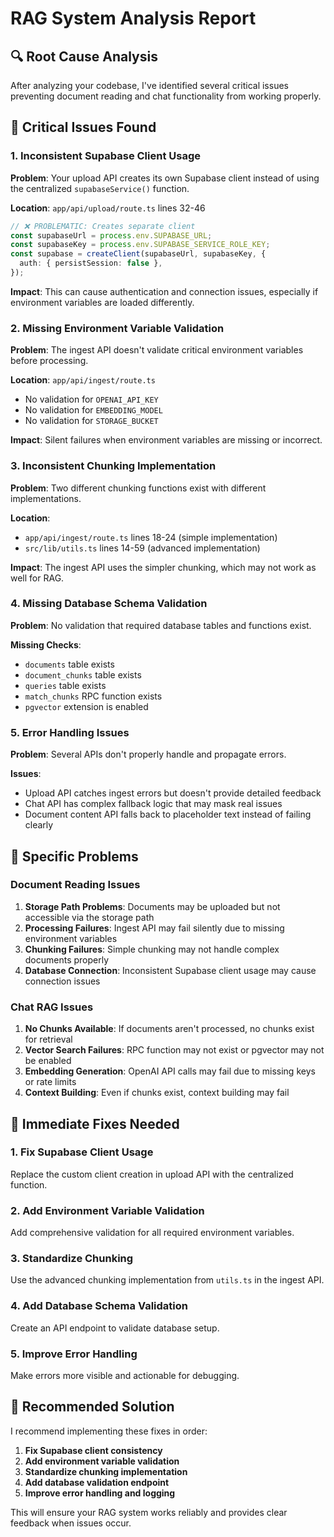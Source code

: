 # RAG System Analysis Report

## 🔍 **Root Cause Analysis**

After analyzing your codebase, I've identified several critical issues preventing document reading and chat functionality from working properly.

## 🚨 **Critical Issues Found**

### **1. Inconsistent Supabase Client Usage**

**Problem**: Your upload API creates its own Supabase client instead of using the centralized `supabaseService()` function.

**Location**: `app/api/upload/route.ts` lines 32-46

```typescript
// ❌ PROBLEMATIC: Creates separate client
const supabaseUrl = process.env.SUPABASE_URL;
const supabaseKey = process.env.SUPABASE_SERVICE_ROLE_KEY;
const supabase = createClient(supabaseUrl, supabaseKey, {
  auth: { persistSession: false },
});
```

**Impact**: This can cause authentication and connection issues, especially if environment variables are loaded differently.

### **2. Missing Environment Variable Validation**

**Problem**: The ingest API doesn't validate critical environment variables before processing.

**Location**: `app/api/ingest/route.ts`

- No validation for `OPENAI_API_KEY`
- No validation for `EMBEDDING_MODEL`
- No validation for `STORAGE_BUCKET`

**Impact**: Silent failures when environment variables are missing or incorrect.

### **3. Inconsistent Chunking Implementation**

**Problem**: Two different chunking functions exist with different implementations.

**Location**:

- `app/api/ingest/route.ts` lines 18-24 (simple implementation)
- `src/lib/utils.ts` lines 14-59 (advanced implementation)

**Impact**: The ingest API uses the simpler chunking, which may not work as well for RAG.

### **4. Missing Database Schema Validation**

**Problem**: No validation that required database tables and functions exist.

**Missing Checks**:

- `documents` table exists
- `document_chunks` table exists
- `queries` table exists
- `match_chunks` RPC function exists
- `pgvector` extension is enabled

### **5. Error Handling Issues**

**Problem**: Several APIs don't properly handle and propagate errors.

**Issues**:

- Upload API catches ingest errors but doesn't provide detailed feedback
- Chat API has complex fallback logic that may mask real issues
- Document content API falls back to placeholder text instead of failing clearly

## 🔧 **Specific Problems**

### **Document Reading Issues**

1. **Storage Path Problems**: Documents may be uploaded but not accessible via the storage path
2. **Processing Failures**: Ingest API may fail silently due to missing environment variables
3. **Chunking Failures**: Simple chunking may not handle complex documents properly
4. **Database Connection**: Inconsistent Supabase client usage may cause connection issues

### **Chat RAG Issues**

1. **No Chunks Available**: If documents aren't processed, no chunks exist for retrieval
2. **Vector Search Failures**: RPC function may not exist or pgvector may not be enabled
3. **Embedding Generation**: OpenAI API calls may fail due to missing keys or rate limits
4. **Context Building**: Even if chunks exist, context building may fail

## 🎯 **Immediate Fixes Needed**

### **1. Fix Supabase Client Usage**

Replace the custom client creation in upload API with the centralized function.

### **2. Add Environment Variable Validation**

Add comprehensive validation for all required environment variables.

### **3. Standardize Chunking**

Use the advanced chunking implementation from `utils.ts` in the ingest API.

### **4. Add Database Schema Validation**

Create an API endpoint to validate database setup.

### **5. Improve Error Handling**

Make errors more visible and actionable for debugging.

## 🚀 **Recommended Solution**

I recommend implementing these fixes in order:

1. **Fix Supabase client consistency**
2. **Add environment variable validation**
3. **Standardize chunking implementation**
4. **Add database validation endpoint**
5. **Improve error handling and logging**

This will ensure your RAG system works reliably and provides clear feedback when issues occur.

